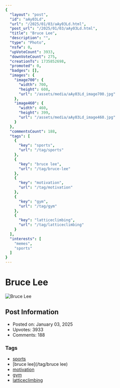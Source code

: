 ```yaml
---
{
  "layout": "post",
  "id": "aAy03Ld",
  "url": "/2025/01/03/aAy03Ld.html",
  "post_url": "/2025/01/03/aAy03Ld.html",
  "title": "Bruce Lee",
  "description": "",
  "type": "Photo",
  "nsfw": 0,
  "upVoteCount": 3933,
  "downVoteCount": 275,
  "creationTs": 1735852698,
  "promoted": 0,
  "badges": [],
  "images": {
    "image700": {
      "width": 700,
      "height": 608,
      "url": "/assets/media/aAy03Ld_image700.jpg"
    },
    "image460": {
      "width": 460,
      "height": 399,
      "url": "/assets/media/aAy03Ld_image460.jpg"
    }
  },
  "commentsCount": 188,
  "tags": [
    {
      "key": "sports",
      "url": "/tag/sports"
    },
    {
      "key": "bruce lee",
      "url": "/tag/bruce-lee"
    },
    {
      "key": "motivation",
      "url": "/tag/motivation"
    },
    {
      "key": "gym",
      "url": "/tag/gym"
    },
    {
      "key": "latticeclimbing",
      "url": "/tag/latticeclimbing"
    }
  ],
  "interests": [
    "memes",
    "sports"
  ]
}
---
```


# Bruce Lee

![Bruce Lee](/assets/media/aAy03Ld_image700.jpg)

## Post Information

- Posted on: January 03, 2025
- Upvotes: 3933
- Comments: 188

### Tags

- [sports](/tag/sports)
- [bruce lee](/tag/bruce lee)
- [motivation](/tag/motivation)
- [gym](/tag/gym)
- [latticeclimbing](/tag/latticeclimbing)
